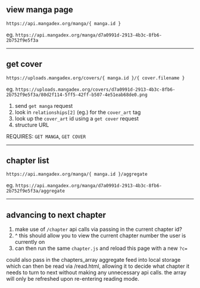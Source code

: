 ## view manga page

`https://api.mangadex.org/manga/{ manga.id }`

eg. `https://api.mangadex.org/manga/d7a0991d-2913-4b3c-8fb6-2b752f9e5f3a`

---

## get cover

`https://uploads.mangadex.org/covers/{ manga.id }/{ cover.filename }`

eg. `https://uploads.mangadex.org/covers/d7a0991d-2913-4b3c-8fb6-2b752f9e5f3a/80d2f114-5ff5-42ff-b507-4e51eab68de0.png`

1. send `get manga` request
2. look in `relationships[2]` (eg.) for the `cover_art` tag
3. look up the `cover_art` id using a `get cover` request
4. structure URL

REQUIRES: `GET MANGA`, `GET COVER`

---

## chapter list

`https://api.mangadex.org/manga/{ manga.id }/aggregate`

eg. `https://api.mangadex.org/manga/d7a0991d-2913-4b3c-8fb6-2b752f9e5f3a/aggregate`

---

## advancing to next chapter

1. make use of `/chapter` api calls via passing in the current chapter id?
2. ^ this should allow you to view the current chapter number the user is currently on
3. can then run the same `chapter.js` and reload this page with a new `?c=`

could also pass in the chapters_array aggregate feed into local storage which can then be read via /read.html, allowing it to decide what chapter it needs to turn to next without making any unnecessary api calls. the array will only be refreshed upon re-entering reading mode.